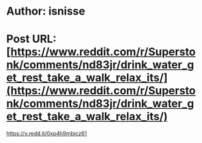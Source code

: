 # Author: isnisse
# Post URL: [https://www.reddit.com/r/Superstonk/comments/nd83jr/drink_water_get_rest_take_a_walk_relax_its/](https://www.reddit.com/r/Superstonk/comments/nd83jr/drink_water_get_rest_take_a_walk_relax_its/)


https://v.redd.it/0xp4h9mbjcz61